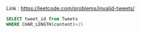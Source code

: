 Link : https://leetcode.com/problems/invalid-tweets/

```sql
SELECT tweet_id from Tweets
WHERE CHAR_LENGTH(content)>15
```
